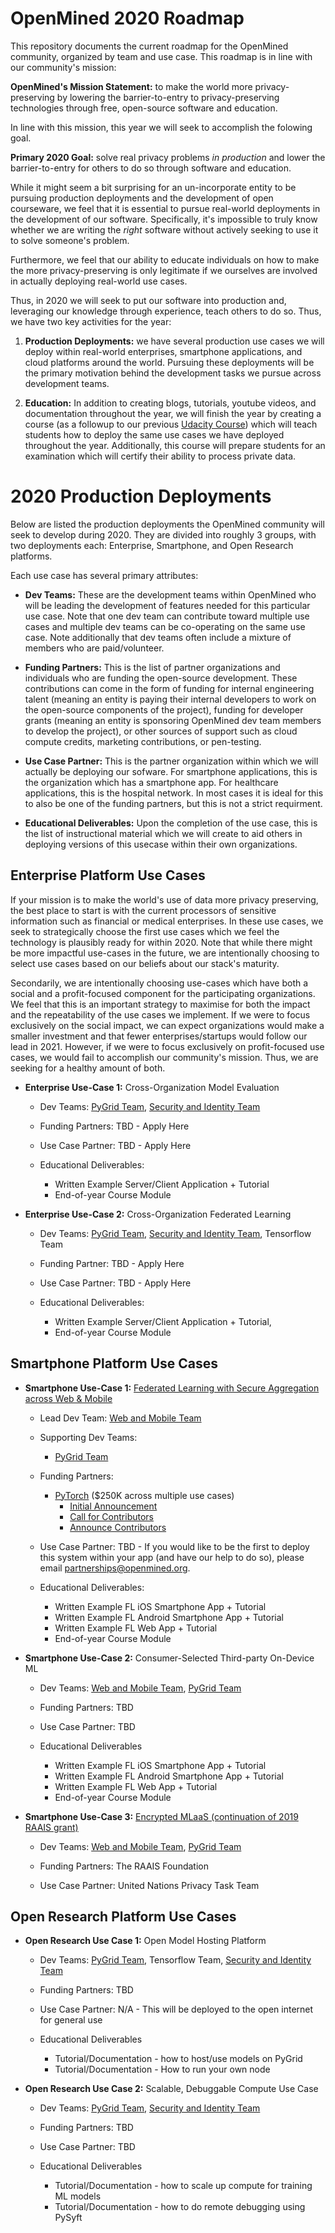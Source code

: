 # OpenMined 2020 Roadmap

This repository documents the current roadmap for the OpenMined community, organized by team and use case. This roadmap is in line with our community's mission:

**OpenMined's Mission Statement:** to make the world more privacy-preserving by lowering the barrier-to-entry to privacy-preserving technologies through free, open-source software and education.

In line with this mission, this year we will seek to accomplish the folowing goal.

**Primary 2020 Goal:** solve real privacy problems *in production* and lower the barrier-to-entry for others to do so through software and education.

While it might seem a bit surprising for an un-incorporate entity to be pursuing production deployments and the development of open courseware, we feel that it is essential to pursue real-world deployments in the development of our software. Specifically, it's impossible to truly know whether we are writing the *right* software without actively seeking to use it to solve someone's problem. 

Furthermore, we feel that our ability to educate individuals on how to make the more privacy-preserving is only legitimate if we ourselves are involved in actually deploying real-world use cases.

Thus, in 2020 we will seek to put our software into production and, leveraging our knowledge through experience, teach others to do so. Thus, we have two key activities for the year:

1) **Production Deployments:** we have several production use cases we will deploy within real-world enterprises, smartphone applications, and cloud platforms around the world. Pursuing these deployments will be the primary motivation behind the development tasks we pursue across development teams. 

2) **Education:** In addition to creating blogs, tutorials, youtube videos, and documentation throughout the year, we will finish the year by creating a course (as a followup to our previous [Udacity Course](http://udacity.com/private-ai)) which will teach students how to deploy the same use cases we have deployed throughout the year. Additionally, this course will prepare students for an examination which will certify their ability to process private data.

# 2020 Production Deployments

Below are listed the production deployments the OpenMined community will seek to develop during 2020. They are divided into roughly 3 groups, with two deployments each: Enterprise, Smartphone, and Open Research platforms.

Each use case has several primary attributes:

- **Dev Teams:** These are the development teams within OpenMined who will be leading the development of features needed for this particular use case. Note that one dev team can contribute toward multiple use cases and multiple dev teams can be co-operating on the same use case. Note additionally that dev teams often include a mixture of members who are paid/volunteer.

- **Funding Partners:** This is the list of partner organizations and individuals who are funding the open-source development. These contributions can come in the form of funding for internal engineering talent (meaning an entity is paying their internal developers to work on the open-source components of the project), funding for developer grants (meaning an entity is sponsoring OpenMined dev team members to develop the project),  or other sources of support such as cloud compute credits, marketing contributions, or pen-testing.

- **Use Case Partner:** This is the partner organization within which we will actually be deploying our sofware. For smartphone applications, this is the organization which has a smartphone app. For healthcare applications, this is the hospital network. In most cases it is ideal for this to also be one of the funding partners, but this is not a strict requirment.

- **Educational Deliverables:** Upon the completion of the use case, this is the list of instructional material which we will create to aid others in deploying versions of this usecase within their own organizations.

## Enterprise Platform Use Cases

If your mission is to make the world's use of data more privacy preserving, the best place to start is with the current processors of sensitive information such as financial or medical enterprises. In these use cases, we seek to strategically choose the first use cases which we feel the technology is plausibly ready for within 2020. Note that while there might be more impactful use-cases in the future, we are intentionally choosing to select use cases based on our beliefs about our stack's maturity.

Secondarily, we are intentionally choosing use-cases which have both a social and a profit-focused component for the participating organizations. We feel that this is an important strategy to maximise for both the impact and the repeatability of the use cases we implement. If we were to focus exclusively on the social impact, we can expect organizations would make a smaller investment and that fewer enterprises/startups would follow our lead in 2021. However, if we were to focus exclusively on profit-focused use cases, we would fail to accomplish our community's mission. Thus, we are seeking for a healthy amount of both.

- **Enterprise Use-Case 1:** Cross-Organization Model Evaluation

    - Dev Teams: [PyGrid Team](https://github.com/OpenMined/Roadmap/tree/master/pygrid_team), [Security and Identity Team](https://github.com/OpenMined/Roadmap/tree/master/security_and_identity_team)

    - Funding Partners: TBD - Apply Here

    - Use Case Partner: TBD - Apply Here

    - Educational Deliverables: 
        - Written Example Server/Client Application + Tutorial
        - End-of-year Course Module

- **Enterprise Use-Case 2:** Cross-Organization Federated Learning

    - Dev Teams: [PyGrid Team](https://github.com/OpenMined/Roadmap/tree/master/pygrid_team), [Security and Identity Team](https://github.com/OpenMined/Roadmap/tree/master/security_and_identity_team), Tensorflow Team

    - Funding Partner: TBD - Apply Here

    - Use Case Partner: TBD - Apply Here

    - Educational Deliverables: 
        - Written Example Server/Client Application + Tutorial,
        - End-of-year Course Module


## Smartphone Platform Use Cases

- **Smartphone Use-Case 1:** [Federated Learning with Secure Aggregation across Web & Mobile](https://github.com/OpenMined/Roadmap/blob/master/web_and_mobile_team/projects/web_and_mobile_fl.md)

    - Lead Dev Team: [Web and Mobile Team](https://github.com/OpenMined/Roadmap/tree/master/web_and_mobile_team)
    - Supporting Dev Teams:
        - [PyGrid Team](https://github.com/OpenMined/Roadmap/tree/master/pygrid_team)

    - Funding Partners: 
        - [PyTorch](https://pytorch.org/) ($250K across multiple use cases)
            - [Initial Announcement](https://pytorch.org/blog/openmined-and-pytorch-launch-fellowship-funding-for-privacy-preserving-ml/)
            - [Call for Contributors](https://blog.openmined.org/announcing-the-pytorch-openmined-federated-learning-fellowships/)
            - [Announce Contributors](https://blog.openmined.org/pytorch-grant-recipients/)

    - Use Case Partner: TBD - If you would like to be the first to deploy this system within your app (and have our help to do so), please email partnerships@openmined.org.

    - Educational Deliverables: 

        - Written Example FL iOS Smartphone App + Tutorial
        - Written Example FL Android Smartphone App + Tutorial        
        - Written Example FL Web App + Tutorial
        - End-of-year Course Module

- **Smartphone Use-Case 2:** Consumer-Selected Third-party On-Device ML

    - Dev Teams: [Web and Mobile Team](https://github.com/OpenMined/Roadmap/tree/master/web_and_mobile_team), [PyGrid Team](https://github.com/OpenMined/Roadmap/tree/master/pygrid_team)

    - Funding Partners: TBD

    - Use Case Partner: TBD

    - Educational Deliverables

        - Written Example FL iOS Smartphone App + Tutorial
        - Written Example FL Android Smartphone App + Tutorial        
        - Written Example FL Web App + Tutorial
        - End-of-year Course Module

- **Smartphone Use-Case 3:** [Encrypted MLaaS (continuation of 2019 RAAIS grant)](https://blog.openmined.org/raais/)
    
    - Dev Teams: [Web and Mobile Team](https://github.com/OpenMined/Roadmap/tree/master/web_and_mobile_team), [PyGrid Team](https://github.com/OpenMined/Roadmap/tree/master/pygrid_team)

    - Funding Partners: The RAAIS Foundation

    - Use Case Partner: United Nations Privacy Task Team


## Open Research Platform Use Cases

- **Open Research Use Case 1:** Open Model Hosting Platform

    - Dev Teams: [PyGrid Team](https://github.com/OpenMined/Roadmap/tree/master/pygrid_team), Tensorflow Team, [Security and Identity Team](https://github.com/OpenMined/Roadmap/tree/master/security_and_identity_team)

    - Funding Partners: TBD

    - Use Case Partner: N/A - This will be deployed to the open internet for general use

    - Educational Deliverables

        - Tutorial/Documentation - how to host/use models on PyGrid
        - Tutorial/Documentation - How to run your own node
    
- **Open Research Use Case 2:** Scalable, Debuggable Compute Use Case

    - Dev Teams: [PyGrid Team](https://github.com/OpenMined/Roadmap/tree/master/pygrid_team), [Security and Identity Team](https://github.com/OpenMined/Roadmap/tree/master/security_and_identity_team)

    - Funding Partners: TBD

    - Use Case Partner: TBD

    - Educational Deliverables

        - Tutorial/Documentation - how to scale up compute for training ML models
        - Tutorial/Documentation - how to do remote debugging using PySyft        






# 